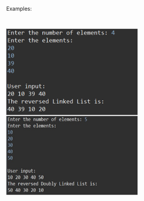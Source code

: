 <p aling="left">Examples: </p><br><p align="left"><img src="пример1.jpg" width="350"> <img src="пример2.jpg" width="350" height="210"></p>
